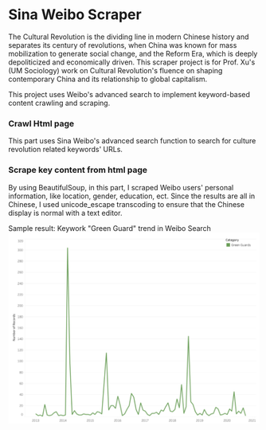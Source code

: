 # Sina Weibo Scraper

The Cultural Revolution is the dividing line in modern Chinese history and separates its century of revolutions, when China was known for mass mobilization to generate social change, and the Reform Era, which is deeply depoliticized and economically driven. This scraper project is for Prof. Xu's (UM Sociology) work on Cultural Revolution's fluence on shaping contemporary China and its relationship to global capitalism.

This project uses Weibo's advanced search to implement keyword-based content crawling and scraping.

### Crawl Html page
This part uses Sina Weibo's advanced search function to search for culture revolution related keywords' URLs. 

### Scrape key content from html page
By using BeautifulSoup, in this part, I scraped Weibo users' personal information, like location, gender, education, ect. Since the results are all in Chinese, I used unicode_escape transcoding to ensure that the Chinese display is normal with a text editor.

Sample result: Keywork "Green Guard" trend in Weibo Search
![green guard trend](https://github.com/Siyinz/Weibo_Scraper/blob/main/greenGuardByMonth.png)
